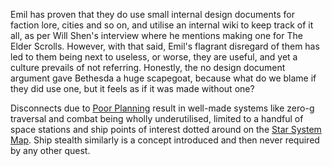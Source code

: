 Emil has proven that they do use small internal design documents for faction lore, cities and so on, and utilise an internal wiki to keep track of it all, as per Will Shen's interview where he mentions making one for The Elder Scrolls. 
However, with that said, Emil's flagrant disregard of them has led to them being next to useless, or worse, they are useful, and yet a culture prevails of not referring.
Honestly, the no design document argument gave Bethesda a huge scapegoat, because what do we blame if they did use one, but it feels as if it was made without one?

Disconnects due to [Poor Planning](Poor%20Planning.md) result in well-made systems like zero-g traversal and combat being wholly underutilised, limited to a handful of space stations and ship points of interest dotted around on the [Star System Map](Star%20System%20Map.md). Ship stealth similarly is a concept introduced and then never required by any other quest. 